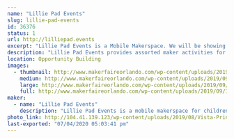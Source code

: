 ```yaml
---
name: "Lillie Pad Events"
slug: lillie-pad-events
id: 36376
status: 1
url: http://lilliepad.events
excerpt: "Lillie Pad Events is a Mobile Makerspace. We will be showing examples of available activities that can be booked for events.  We will be selling straw connector kits."
description: "Lillie Pad Events provides assorted maker activities for schools, organizations and special events. Our services strive to encourage experiential learning and inspiration for Makers of all ages.  Lillie Pad Events provides teacher-led activities with lessons centered around a S.T.E.A.M. curriculum by a Florida certified teacher."
location: Opportunity Building
images:
  - thumbnail: http://www.makerfaireorlando.com/wp-content/uploads/2019/09/IMG_8057.jpg
    medium: http://www.makerfaireorlando.com/wp-content/uploads/2019/09/IMG_8057.jpg
    large: http://www.makerfaireorlando.com/wp-content/uploads/2019/09/IMG_8057.jpg
    full: http://www.makerfaireorlando.com/wp-content/uploads/2019/09/IMG_8057.jpg
maker:
  - name: "Lillie Pad Events"
    description: "Lillie Pad Events is a mobile makerspace for children.  Lillie Pad Events brings the maker activities to schools, parties and many other events."
photo_link: http://104.41.139.123/wp-content/uploads/2019/08/Vista-Print-Front.jpg
last-exported: "07/04/2020 05:03:41 pm"
---
```

